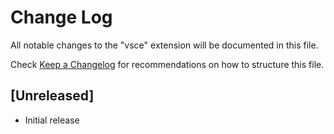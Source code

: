 # Change Log

All notable changes to the "vsce" extension will be documented in this file.

Check [Keep a Changelog](http://keepachangelog.com/) for recommendations on how to structure this file.

## [Unreleased]

- Initial release